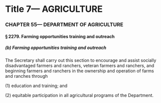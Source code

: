 
# Title 7— AGRICULTURE
### CHAPTER 55— DEPARTMENT OF AGRICULTURE
#### § 2279. Farming opportunities training and outreach
##### (b) Farming opportunities training and outreach

The Secretary shall carry out this section to encourage and assist socially disadvantaged farmers and ranchers, veteran farmers and ranchers, and beginning farmers and ranchers in the ownership and operation of farms and ranches through

(1) education and training; and

(2) equitable participation in all agricultural programs of the Department.
